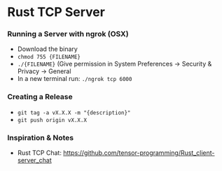 # Rust TCP Server

### Running a Server with ngrok (OSX)
 - Download the binary
 - `chmod 755 {FILENAME}`
 - `./{FILENAME}` (Give permission in System Preferences -> Security & Privacy -> General
 - In a new terminal run: `./ngrok tcp 6000`


### Creating a Release
- `git tag -a vX.X.X -m "{description}"`
- `git push origin vX.X.X`

### Inspiration & Notes
- Rust TCP Chat: https://github.com/tensor-programming/Rust_client-server_chat
